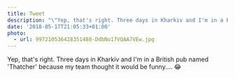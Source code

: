 ```yaml
---
title: Tweet
description: "\"Yep, that's right. Three days in Kharkiv and I'm in a British pub named 'Thatcher' because my team thought it would be funny.... \U0001F602 \""
date: '2018-05-17T21:05:33+01:00'
photo:
  - url: 997210536428351488-DdbNo17VQAA7VEw.jpg
---
```

Yep, that's right. Three days in Kharkiv and I'm in a British pub named 'Thatcher' because my team thought it would be funny.... 😂 
